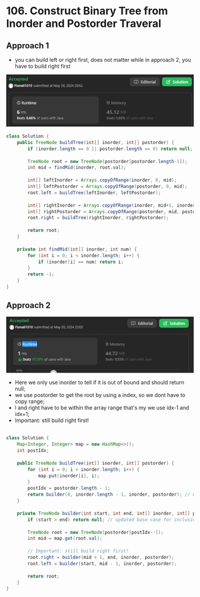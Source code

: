 # 106. Construct Binary Tree from Inorder and Postorder Traveral

## Approach 1 
- you can build left or right first, does not matter while in approach 2, you have to build right first

![alt text](image-33.png)

```java
class Solution {
    public TreeNode buildTree(int[] inorder, int[] postorder) {
        if (inorder.length == 0 || postorder.length == 0) return null;

        TreeNode root = new TreeNode(postorder[postorder.length-1]);
        int mid = findMid(inorder, root.val);

        int[] leftInorder = Arrays.copyOfRange(inorder, 0, mid);
        int[] leftPostorder = Arrays.copyOfRange(postorder, 0, mid);
        root.left = buildTree(leftInorder, leftPostorder);
        
        int[] rightInorder = Arrays.copyOfRange(inorder, mid+1, inorder.length);
        int[] rightPostorder = Arrays.copyOfRange(postorder, mid, postorder.length-1);
        root.right = buildTree(rightInorder, rightPostorder);

        return root;
    }

    private int findMid(int[] inorder, int num) {
        for (int i = 0; i < inorder.length; i++) {
            if (inorder[i] == num) return i;
        }
        return -1;
    }
}
```

## Approach 2 

![alt text](image-34.png)

- Here we only use inorder to tell if it is out of bound and should return null;
- we use postorder to get the root by using a index, so we dont have to copy range; 
- l and right have to be within the array range that's my we use idx-1 and idx+1;
- Important: still build right first!

```java

class Solution {
    Map<Integer, Integer> map = new HashMap<>();
    int postIdx;

    public TreeNode buildTree(int[] inorder, int[] postorder) {
        for (int i = 0; i < inorder.length; i++) {
            map.put(inorder[i], i);
        }
        postIdx = postorder.length - 1;
        return builder(0, inorder.length - 1, inorder, postorder); // end is inclusive now
    }

    private TreeNode builder(int start, int end, int[] inorder, int[] postorder) {
        if (start > end) return null; // updated base case for inclusive bounds

        TreeNode root = new TreeNode(postorder[postIdx--]);
        int mid = map.get(root.val);

        // Important: still build right first!
        root.right = builder(mid + 1, end, inorder, postorder);
        root.left = builder(start, mid - 1, inorder, postorder);

        return root;
    }
}
```